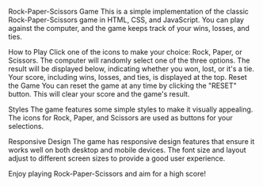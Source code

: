 Rock-Paper-Scissors Game
This is a simple implementation of the classic Rock-Paper-Scissors game in HTML, CSS, and JavaScript. You can play against the computer, and the game keeps track of your wins, losses, and ties.

How to Play
Click one of the icons to make your choice: Rock, Paper, or Scissors.
The computer will randomly select one of the three options.
The result will be displayed below, indicating whether you won, lost, or it's a tie.
Your score, including wins, losses, and ties, is displayed at the top.
Reset the Game
You can reset the game at any time by clicking the "RESET" button. This will clear your score and the game's result.

Styles
The game features some simple styles to make it visually appealing. The icons for Rock, Paper, and Scissors are used as buttons for your selections.

Responsive Design
The game has responsive design features that ensure it works well on both desktop and mobile devices. The font size and layout adjust to different screen sizes to provide a good user experience.

Enjoy playing Rock-Paper-Scissors and aim for a high score!

